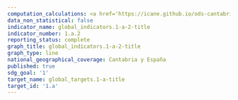 ```yaml
---
computation_calculations: <a href='https://icane.github.io/ods-cantabria/assets/pdf/1.a.2.1.pdf' target='_blank'>Proporción del gasto público total que se dedica a servicios esenciales (educación, salud y protección social)</a><br><a href='https://icane.github.io/ods-cantabria/assets/pdf/1.a.2.1.pdf' target='_blank'>Proporción del gasto público total que se dedica a servicios esenciales (educación, salud y protección social)</a><br><a href='https://icane.github.io/ods-cantabria/assets/pdf/1.a.2.1_2.pdf' target='_blank'>Proporción del gasto público total que se dedica a educación</a><br><a href='https://icane.github.io/ods-cantabria/assets/pdf/1.a.2.2_2.pdf' target='_blank'>Proporción del gasto público total que se dedica a salud</a><br><a href='https://icane.github.io/ods-cantabria/assets/pdf/1.a.2.3_2.pdf' target='_blank'>Proporción del gasto público total que se dedica a protección social</a>
data_non_statistical: false
indicator_name: global_indicators.1-a-2-title
indicator_number: 1.a.2
reporting_status: complete
graph_title: global_indicators.1-a-2-title
graph_type: line
national_geographical_coverage: Cantabria y España
published: true
sdg_goal: '1'
target_name: global_targets.1-a-title
target_id: '1.a'
---
```

